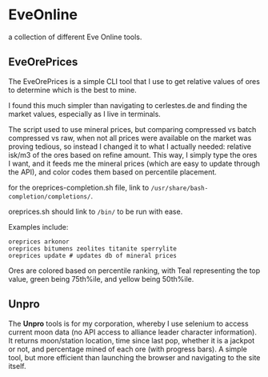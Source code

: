 # EveOnline
a collection of different Eve Online tools.

## EveOrePrices
The EveOrePrices is a simple CLI tool that I use to get relative values of ores to determine which is the best to mine.

I found this much simpler than navigating to cerlestes.de and finding the market values, especially as I live in terminals. 

The script used to use mineral prices, but comparing compressed vs batch compressed vs raw, when not all prices were available on the market was proving tedious, so instead I changed it to what I actually needed: relative isk/m3 of the ores based on refine amount. This way, I simply type the ores I want, and it feeds me the mineral prices (which are easy to update through the API), and color codes them based on percentile placement.

for the oreprices-completion.sh file, link to `/usr/share/bash-completion/completions/`. 

oreprices.sh should link to `/bin/` to be run with ease.


Examples include:
```
oreprices arkonor
oreprices bitumens zeolites titanite sperrylite
oreprices update # updates db of mineral prices
```

Ores are colored based on percentile ranking, with Teal representing the top value, green being 75th%ile, and yellow being 50th%ile.

## Unpro
The **Unpro** tools is for my corporation, whereby I use selenium to access current moon data (no API access to alliance leader character information). It returns moon/station location, time since last pop, whether it is a jackpot or not, and percentage mined of each ore (with progress bars). A simple tool, but more efficient than launching the browser and navigating to the site itself.
